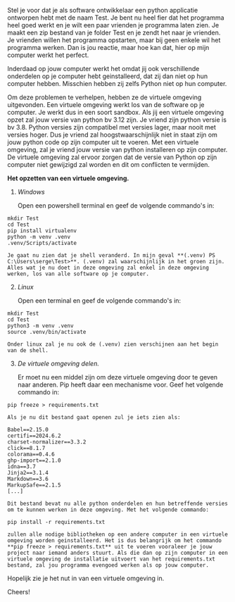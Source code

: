 Stel je voor dat je als software ontwikkelaar een python applicatie ontworpen hebt met de naam Test. Je bent nu heel fier dat het programma heel goed werkt en je wilt een paar vrienden je programma laten zien. Je maakt een zip bestand van je folder Test en je zendt het naar je vrienden. Je vrienden willen het programma opstarten, maar bij geen enkele wil het programma werken. Dan is jou reactie, maar hoe kan dat, hier op mijn computer werkt het perfect.

Inderdaad op jouw computer werkt het omdat jij ook verschillende onderdelen op je computer hebt geinstalleerd, dat zij dan niet op hun computer hebben. Misschien hebben zij zelfs Python niet op hun computer.

Om deze problemen te verhelpen, hebben ze de virtuele omgeving uitgevonden. Een virtuele omgeving werkt los van de software op je computer. Je werkt dus in een soort sandbox. Als jij een virtuele omgeving opzet zal jouw versie van python bv 3.12 zijn. Je vriend zijn python versie  is bv 3.8. Python versies zijn compatibel met versies lager, maar nooit met versies hoger. Dus je vriend zal hoogstwaarschijnlijk niet in staat zijn om jouw python code op zijn computer uit te voeren. Met een virtuele omgeving, zal je vriend jouw versie van python installeren op zijn computer. De virtuele omgeving zal ervoor zorgen dat de versie van Python op zijn computer niet gewijzigd zal worden en dit om conflicten te vermijden.

**Het opzetten van een virtuele omgeving.**

1. _Windows_

    Open een powershell terminal en geef de volgende commando's in:

```
mkdir Test
cd Test
pip install virtualenv
python -m venv .venv
.venv/Scripts/activate
```

    Je gaat nu zien dat je shell veranderd. In mijn geval **(.venv) PS C:\Users\serge\Test>**. (.venv) zal waarschijnlijk in het groen zijn. Alles wat je nu doet in deze omgeving zal enkel in deze omgeving werken, los van alle software op je computer.

2. _Linux_

    Open een terminal en geef de volgende commando's in:

```
mkdir Test
cd Test
python3 -m venv .venv
source .venv/bin/activate
```

    Onder linux zal je nu ook de (.venv) zien verschijnen aan het begin van de shell.

3. _De virtuele omgeving delen._

    Er moet nu een middel zijn om deze virtuele omgeving door te geven naar anderen. Pip heeft daar een mechanisme voor. Geef het volgende commando in:

```
pip freeze > requirements.txt
```

    Als je nu dit bestand gaat openen zul je iets zien als:

```
Babel==2.15.0
certifi==2024.6.2
charset-normalizer==3.3.2
click==8.1.7
colorama==0.4.6
ghp-import==2.1.0
idna==3.7
Jinja2==3.1.4
Markdown==3.6
MarkupSafe==2.1.5
[...]
```

    Dit bestand bevat nu alle python onderdelen en hun betreffende versies om te kunnen werken in deze omgeving. Met het volgende commando:

```
pip install -r requirements.txt
```

    zullen alle nodige bibliotheken op een andere computer in een virtuele omgeving worden geinstalleerd. Het is dus belangrijk om het commando **pip freeze > requirements.txt** uit te voeren vooraleer je jouw project naar iemand anders stuurt. Als die dan op zijn computer in een virtuele omgeving de installatie uitvoert van het requirements.txt bestand, zal jou programma evengoed werken als op jouw computer.

Hopelijk zie je het nut in van een virtuele omgeving in.


Cheers!
